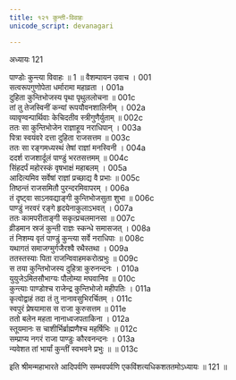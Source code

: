 ```yaml
---
title: १२१ कुन्ती-विवाहः
unicode_script: devanagari

---
```



अध्यायः 121

पाण्डोः कुन्त्या विवाहः ॥ 1 ॥
वैशम्पायन उवाच ।	001  
सत्वरूपगुणोपेता धर्मारामा महाव्रता ।	001a  
दुहिता कुन्तिभोजस्य पृथा पृथुललोचना ॥	001c  
तां तु तेजस्विनीं कन्यां रूपयौवनशालिनीम् ।	002a  
व्यावृण्वन्पार्थिवाः केचिदतीव स्त्रीगुणैर्युताम् ॥	002c  
ततः सा कुन्तिभोजेन राज्ञाहूय नराधिपान् ।	003a  
पित्रा स्वयंवरे दत्ता दुहिता राजसत्तम ॥	003c  
ततः सा रङ्गमध्यस्थं तेषां राज्ञां मनस्विनी ।	004a  
ददर्श राजशार्दूलं पाण्डुं भरतसत्तमम् ॥	004c  
सिंहदर्पं महोरस्कं वृषभाक्षं महाबलम् ।	005a  
आदित्यमिव सर्वेषां राज्ञां प्रच्छाद्य वै प्रभाः ॥	005c  
तिष्ठन्तं राजसमितौ पुरन्दरमिवापरम् ।	006a  
तं दृष्ट्वा साऽनवद्याङ्गी कुन्तिभोजसुता शुभा ॥	006c  
पाण्डुं नरवरं रङ्गे हृदयेनाकुलाऽभवत् ।	007a  
ततः कामपरीताङ्गी सकृत्प्रचलमानसा ॥	007c  
व्रीडमान स्रजं कुन्ती राज्ञः स्कन्धे समासजत् ।	008a  
तं निशम्य वृतं पाण्डुं कुन्त्या सर्वे नराधिपाः ॥	008c  
यथागतं समाजग्मुर्गजैरश्वै रथैस्तथा ।	009a  
ततस्तस्याः पिता राजन्विवाहमकरोत्प्रभुः ॥	009c  
स तया कुन्तिभोजस्य दुहित्रा कुरुनन्दनः ।	010a  
युयुजेऽमितसौभाग्यः पौलोम्या मघवानिव ॥	010c  
कुन्त्याः पाण्डोश्च राजेन्द्र कुन्तिभोजो महीपतिः ।	011a  
कृत्वोद्वाहं तदा तं तु नानावसुभिरर्चितम् ।	011c  
स्वपुरं प्रेषयामास स राजा कुरुसत्तम ॥	011e  
ततो बलेन महता नानाध्वजपताकिना ।	012a  
स्तूयमानः स चाशीर्भिर्ब्राह्मणैश्च महर्षिभिः ॥	012c  
सम्प्राप्य नगरं राजा पाण्डुः कौरवनन्दनः ।	013a  
न्यवेशत तां भार्यां कुन्तीं स्वभवने प्रभुः ॥ ॥	013c  

इति श्रीमन्महाभारते आदिपर्वणि सम्भवपर्वणि एकविंशत्यधिकशततमोऽध्यायः ॥ 121 ॥